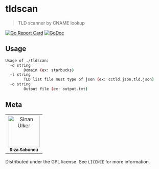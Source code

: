 # tldscan
> TLD scanner by CNAME lookup

[![Go Report Card](https://goreportcard.com/badge/github.com/riza/tldscan)](https://goreportcard.com/report/github.com/riza/tldscan)
[![GoDoc](https://img.shields.io/badge/godoc-reference-blue.svg)](http://godoc.org/github.com/riza/tldscan)

## Usage

```bash
Usage of ./tldscan:
  -d string
        Domain (ex: starbucks)
  -l string
        TLD list file must type of json (ex: cctld.json,tld.json)
  -o string
        Output file (ex: output.txt)
```

## Meta
<table>
   <tr>
      <td align="center">
          <a href="https://github.com/riza">
              <img src="https://avatars1.githubusercontent.com/u/2565849?s=460&v=4" width="100px;" alt="Sinan Ülker"/>
              <br />
              <sub>
                  <b>Rıza Sabuncu</b>
              </sub>
          </a>
      </td>
  </tr>
</table>

Distributed under the GPL license. See ``LICENCE`` for more information.

